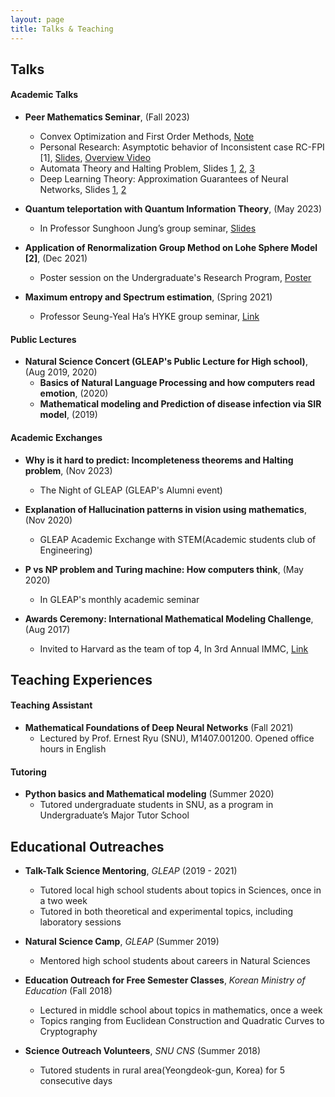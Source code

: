 ```yaml
---
layout: page
title: Talks & Teaching
---
```


## Talks

#### Academic Talks
* <b>Peer Mathematics Seminar</b>, (Fall 2023)
	* Convex Optimization and First Order Methods, [Note](/pdfs/opt.pdf)
	* Personal Research: Asymptotic behavior of Inconsistent case RC-FPI [1], [Slides](/pdfs/RC_FPI_slides.pdf), [Overview Video](https://youtu.be/XR38uybRRuA)
	* Automata Theory and Halting Problem, Slides [1](/pdfs/Automata1.pdf), [2](/pdfs/Automata2.pdf), [3](/pdfs/Automata3.pdf)
	* Deep Learning Theory: Approximation Guarantees of Neural Networks, Slides [1](/pdfs/DLTheory1.pdf), [2](/pdfs/DLTheory2.pdf)

* <b>Quantum teleportation with Quantum Information Theory</b>, (May 2023)
	* In Professor Sunghoon Jung’s group seminar, [Slides](/pdfs/QT.pdf)

* <b>Application of Renormalization Group Method on Lohe Sphere Model [2]</b>, (Dec 2021)
	* Poster session on the Undergraduate's Research Program, [Poster](/pdfs/RGmethod_poster.pdf)

* <b>Maximum entropy and Spectrum estimation</b>, (Spring 2021)
	* Professor Seung-Yeal Ha’s HYKE group seminar, [Link](http://hyke.snu.ac.kr/?page_id=476)



#### Public Lectures
* <b>Natural Science Concert (GLEAP's Public Lecture for High school)</b>, (Aug 2019, 2020)
	* <b>Basics of Natural Language Processing and how computers read emotion</b>, (2020)
	* <b>Mathematical modeling and Prediction of disease infection via SIR model</b>, (2019)

#### Academic Exchanges
* <b>Why is it hard to predict: Incompleteness theorems and Halting problem</b>, (Nov 2023)
	* The Night of GLEAP (GLEAP's Alumni event)

* <b>Explanation of Hallucination patterns in vision using mathematics</b>, (Nov 2020)
	* GLEAP Academic Exchange with STEM(Academic students club of Engineering)

* <b>P vs NP problem and Turing machine: How computers think</b>, (May 2020)
	* In GLEAP's monthly academic seminar

* <b>Awards Ceremony: International Mathematical Modeling Challenge</b>, (Aug 2017)
	*  Invited to Harvard as the team of top 4, In 3rd Annual IMMC, [Link](http://immchallenge.org/Contests/2017/awards/index.html)



## Teaching Experiences

#### Teaching Assistant
* <b>Mathematical Foundations of Deep Neural Networks</b> (Fall 2021)
	* Lectured by Prof. Ernest Ryu (SNU), M1407.001200. Opened office hours in English

#### Tutoring
* <b>Python basics and Mathematical modeling</b> (Summer 2020)
	* Tutored undergraduate students in SNU, as a program in Undergraduate’s Major Tutor School


## Educational Outreaches
* <b>Talk-Talk Science Mentoring</b>, *GLEAP* (2019 - 2021)
	* Tutored local high school students about topics in Sciences, once in a two week
	* Tutored in both theoretical and experimental topics, including laboratory sessions

* <b>Natural Science Camp</b>, *GLEAP* (Summer 2019)
	* Mentored high school students about careers in Natural Sciences

* <b>Education Outreach for Free Semester Classes</b>, *Korean Ministry of Education* (Fall 2018)
	* Lectured in middle school about topics in mathematics, once a week
	* Topics ranging from Euclidean Construction and Quadratic Curves to Cryptography

* <b>Science Outreach Volunteers</b>, *SNU CNS* (Summer 2018)
	* Tutored students in rural area(Yeongdeok-gun, Korea) for 5 consecutive days
